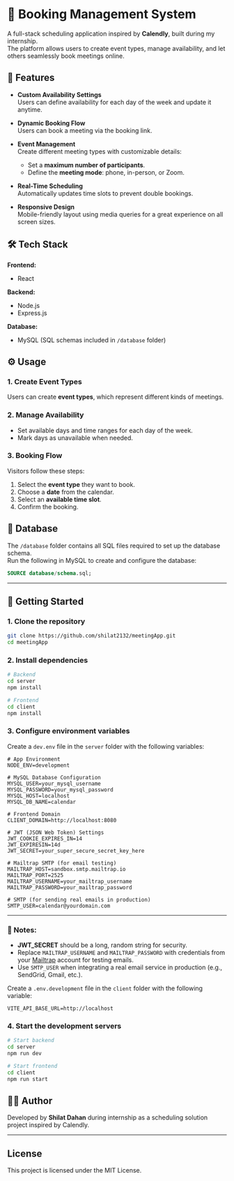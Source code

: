 
# 📅 Booking Management System

A full-stack scheduling application inspired by **Calendly**, built during my internship.  
The platform allows users to create event types, manage availability, and let others seamlessly book meetings online.



## 🚀 Features


- **Custom Availability Settings**  
  Users can define availability for each day of the week and update it anytime.

- **Dynamic Booking Flow**  
    Users can book a meeting via the booking link.

- **Event Management**  
  Create different meeting types with customizable details:
  - Set a **maximum number of participants**.
  - Define the **meeting mode**: phone, in-person, or Zoom.

- **Real-Time Scheduling**  
  Automatically updates time slots to prevent double bookings.

- **Responsive Design**  
  Mobile-friendly layout using media queries for a great experience on all screen sizes.


## 🛠️ Tech Stack

**Frontend:**  
- React  

**Backend:**  
- Node.js  
- Express.js  

**Database:**  
- MySQL (SQL schemas included in `/database` folder)




## ⚙️ Usage

### 1. Create Event Types
Users can create **event types**, which represent different kinds of meetings.  

### 2. Manage Availability
- Set available days and time ranges for each day of the week.
- Mark days as unavailable when needed.

### 3. Booking Flow
Visitors follow these steps:
1. Select the **event type** they want to book.
2. Choose a **date** from the calendar.
3. Select an **available time slot**.
4. Confirm the booking.


## 💾 Database

The `/database` folder contains all SQL files required to set up the database schema.  
Run the following in MySQL to create and configure the database:

```sql
SOURCE database/schema.sql;
````

---

## 🚀 Getting Started

### 1. Clone the repository

```bash
git clone https://github.com/shilat2132/meetingApp.git
cd meetingApp
```

### 2. Install dependencies

```bash
# Backend
cd server
npm install

# Frontend
cd client
npm install
```

### 3. Configure environment variables

Create a `dev.env` file in the `server` folder with the following variables:

```env
# App Environment
NODE_ENV=development

# MySQL Database Configuration
MYSQL_USER=your_mysql_username
MYSQL_PASSWORD=your_mysql_password
MYSQL_HOST=localhost
MYSQL_DB_NAME=calendar

# Frontend Domain
CLIENT_DOMAIN=http://localhost:8080

# JWT (JSON Web Token) Settings
JWT_COOKIE_EXPIRES_IN=14
JWT_EXPIRESIN=14d
JWT_SECRET=your_super_secure_secret_key_here

# Mailtrap SMTP (for email testing)
MAILTRAP_HOST=sandbox.smtp.mailtrap.io
MAILTRAP_PORT=2525
MAILTRAP_USERNAME=your_mailtrap_username
MAILTRAP_PASSWORD=your_mailtrap_password

# SMTP (for sending real emails in production)
SMTP_USER=calendar@yourdomain.com
```

---

### 📝 Notes:

* **JWT\_SECRET** should be a long, random string for security.
* Replace `MAILTRAP_USERNAME` and `MAILTRAP_PASSWORD` with credentials from your [Mailtrap](https://mailtrap.io/) account for testing emails.
* Use `SMTP_USER` when integrating a real email service in production (e.g., SendGrid, Gmail, etc.).


Create a `.env.development` file in the `client` folder with the following variable:

```env
VITE_API_BASE_URL=http://localhost
```





### 4. Start the development servers

```bash
# Start backend
cd server
npm run dev

# Start frontend
cd client
npm run start
```




## 🧑‍💻 Author

Developed by **Shilat Dahan** during internship as a scheduling solution project inspired by Calendly.

---

## License
This project is licensed under the MIT License.




